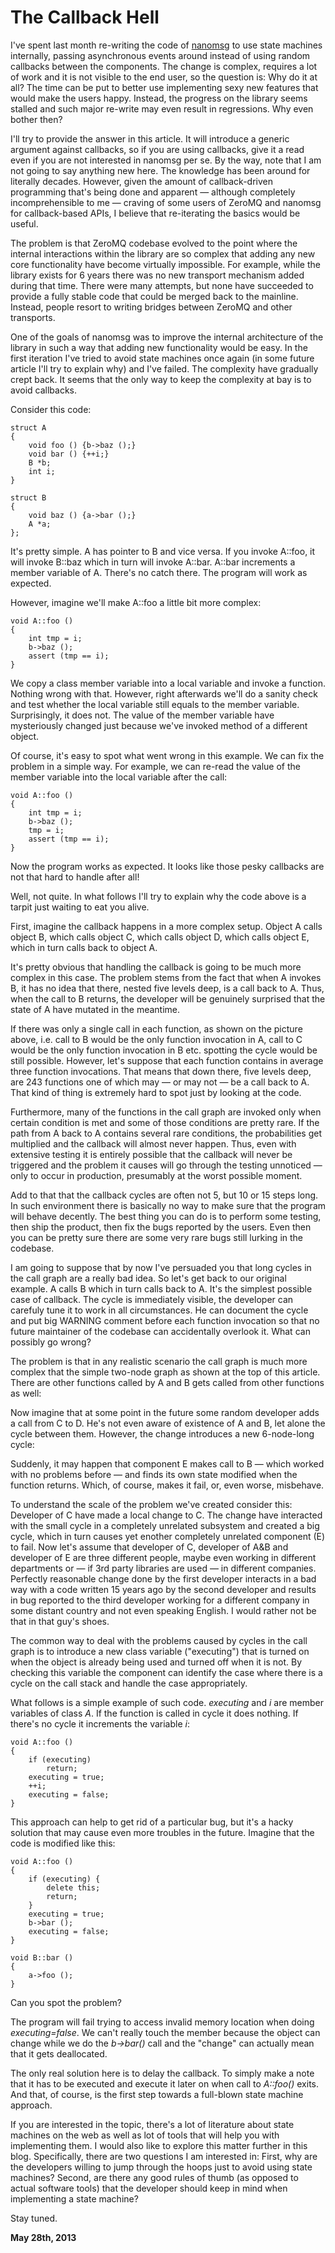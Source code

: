 # The Callback Hell



I've spent last month re-writing the code of [nanomsg](http://nanomsg.org) to use state machines internally, passing asynchronous events around instead of using random callbacks between the components. The change is complex, requires a lot of work and it is not visible to the end user, so the question is: Why do it at all? The time can be put to better use implementing sexy new features that would make the users happy. Instead, the progress on the library seems stalled and such major re-write may even result in regressions. Why even bother then?

I'll try to provide the answer in this article. It will introduce a generic argument against callbacks, so if you are using callbacks, give it a read even if you are not interested in nanomsg per se. By the way, note that I am not going to say anything new here. The knowledge has been around for literally decades. However, given the amount of callback-driven programming that's being done and apparent — although completely incomprehensible to me — craving of some users of ZeroMQ and nanomsg for callback-based APIs, I believe that re-iterating the basics would be useful.

The problem is that ZeroMQ codebase evolved to the point where the internal interactions within the library are so complex that adding any new core functionality have become virtually impossible. For example, while the library exists for 6 years there was no new transport mechanism added during that time. There were many attempts, but none have succeeded to provide a fully stable code that could be merged back to the mainline. Instead, people resort to writing bridges between ZeroMQ and other transports.

One of the goals of nanomsg was to improve the internal architecture of the library in such a way that adding new functionality would be easy. In the first iteration I've tried to avoid state machines once again (in some future article I'll try to explain why) and I've failed. The complexity have gradually crept back. It seems that the only way to keep the complexity at bay is to avoid callbacks.

Consider this code:

    struct A
    {
        void foo () {b->baz ();}
        void bar () {++i;}
        B *b;
        int i;
    }
    
    struct B
    {
        void baz () {a->bar ();}
        A *a;
    };

It's pretty simple. A has pointer to B and vice versa. If you invoke A::foo, it will invoke B::baz which in turn will invoke A::bar. A::bar increments a member variable of A. There's no catch there. The program will work as expected.

[](24/callback0.png)

However, imagine we'll make A::foo a little bit more complex:

    void A::foo ()
    {
        int tmp = i;
        b->baz ();
        assert (tmp == i);
    }

We copy a class member variable into a local variable and invoke a function. Nothing wrong with that. However, right afterwards we'll do a sanity check and test whether the local variable still equals to the member variable. Surprisingly, it does not. The value of the member variable have mysteriously changed just because we've invoked method of a different object.

Of course, it's easy to spot what went wrong in this example. We can fix the problem in a simple way. For example, we can re-read the value of the member variable into the local variable after the call:

    void A::foo ()
    {
        int tmp = i;
        b->baz ();
        tmp = i;
        assert (tmp == i);
    }

Now the program works as expected. It looks like those pesky callbacks are not that hard to handle after all!

Well, not quite. In what follows I'll try to explain why the code above is a tarpit just waiting to eat you alive.

First, imagine the callback happens in a more complex setup. Object A calls object B, which calls object C, which calls object D, which calls object E, which in turn calls back to object A.

[](24/callback1.png)

It's pretty obvious that handling the callback is going to be much more complex in this case. The problem stems from the fact that when A invokes B, it has no idea that there, nested five levels deep, is a call back to A. Thus, when the call to B returns, the developer will be genuinely surprised that the state of A have mutated in the meantime.

If there was only a single call in each function, as shown on the picture above, i.e. call to B would be the only function invocation in A, call to C would be the only function invocation in B etc. spotting the cycle would be still possible. However, let's suppose that each function contains in average three function invocations. That means that down there, five levels deep, are 243 functions one of which may — or may not — be a call back to A. That kind of thing is extremely hard to spot just by looking at the code.

Furthermore, many of the functions in the call graph are invoked only when certain condition is met and some of those conditions are pretty rare. If the path from A back to A contains several rare conditions, the probabilities get multiplied and the callback will almost never happen. Thus, even with extensive testing it is entirely possible that the callback will never be triggered and the problem it causes will go through the testing unnoticed — only to occur in production, presumably at the worst possible moment.

Add to that that the callback cycles are often not 5, but 10 or 15 steps long. In such environment there is basically no way to make sure that the program will behave decently. The best thing you can do is to perform some testing, then ship the product, then fix the bugs reported by the users. Even then you can be pretty sure there are some very rare bugs still lurking in the codebase.

I am going to suppose that by now I've persuaded you that long cycles in the call graph are a really bad idea. So let's get back to our original example. A calls B which in turn calls back to A. It's the simplest possible case of callback. The cycle is immediately visible, the developer can carefuly tune it to work in all circumstances. He can document the cycle and put big WARNING comment before each function invocation so that no future maintainer of the codebase can accidentally overlook it. What can possibly go wrong?

The problem is that in any realistic scenario the call graph is much more complex that the simple two-node graph as shown at the top of this article. There are other functions called by A and B gets called from other functions as well:

[](24/callback2.png)

Now imagine that at some point in the future some random developer adds a call from C to D. He's not even aware of existence of A and B, let alone the cycle between them. However, the change introduces a new 6-node-long cycle:

[](24/callback3.png)

Suddenly, it may happen that component E makes call to B — which worked with no problems before — and finds its own state modified when the function returns. Which, of course, makes it fail, or, even worse, misbehave.

To understand the scale of the problem we've created consider this: Developer of C have made a local change to C. The change have interacted with the small cycle in a completely unrelated subsystem and created a big cycle, which in turn causes yet enother completely unrelated component (E) to fail. Now let's assume that developer of C, developer of A&B and developer of E are three different people, maybe even working in different departments or — if 3rd party libraries are used — in different companies. Perfectly reasonable change done by the first developer interacts in a bad way with a code written 15 years ago by the second developer and results in bug reported to the third developer working for a different company in some distant country and not even speaking English. I would rather not be that in that guy's shoes.

The common way to deal with the problems caused by cycles in the call graph is to introduce a new class variable ("executing") that is turned on when the object is already being used and turned off when it is not. By checking this variable the component can identify the case where there is a cycle on the call stack and handle the case appropriately.

What follows is a simple example of such code. _executing_ and _i_ are member variables of class _A_. If the function is called in cycle it does nothing. If there's no cycle it increments the variable _i_:

    void A::foo ()
    {
        if (executing)
            return;
        executing = true;
        ++i;
        executing = false;
    }

This approach can help to get rid of a particular bug, but it's a hacky solution that may cause even more troubles in the future. Imagine that the code is modified like this:

    void A::foo ()
    {
        if (executing) {
            delete this;
            return;
        }
        executing = true;
        b->bar ();
        executing = false;
    }
    
    void B::bar ()
    {
        a->foo ();
    }

Can you spot the problem?

The program will fail trying to access invalid memory location when doing _executing=false_. We can't really touch the member because the object can change while we do the _b->bar()_ call and the "change" can actually mean that it gets deallocated.

The only real solution here is to delay the callback. To simply make a note that it has to be executed and execute it later on when call to _A::foo()_ exits. And that, of course, is the first step towards a full-blown state machine approach.

If you are interested in the topic, there's a lot of literature about state machines on the web as well as lot of tools that will help you with implementing them. I would also like to explore this matter further in this blog. Specifically, there are two questions I am interested in: First, why are the developers willing to jump through the hoops just to avoid using state machines? Second, are there any good rules of thumb (as opposed to actual software tools) that the developer should keep in mind when implementing a state machine?

Stay tuned.

**May 28th, 2013**